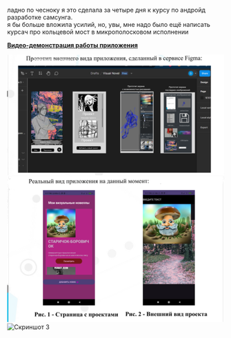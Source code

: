 ладно по чесноку я это сделала за четыре дня к курсу по андройд разработке самсунга.  
я бы больше вложила усилий, но, увы, мне надо было ещё написать курсач про кольцевой мост в микрополосковом исполнении  


**[Видео-демонстрация работы приложения](https://disk.yandex.ru/i/s1pHav5XhxUwlQ)**    






![Скриншот 1](demonstration/demonstration.png)  
![Скриншот 2](demonstration/demonstration2.png)
![Скриншот 3](demonstration/demonstration3.png)
